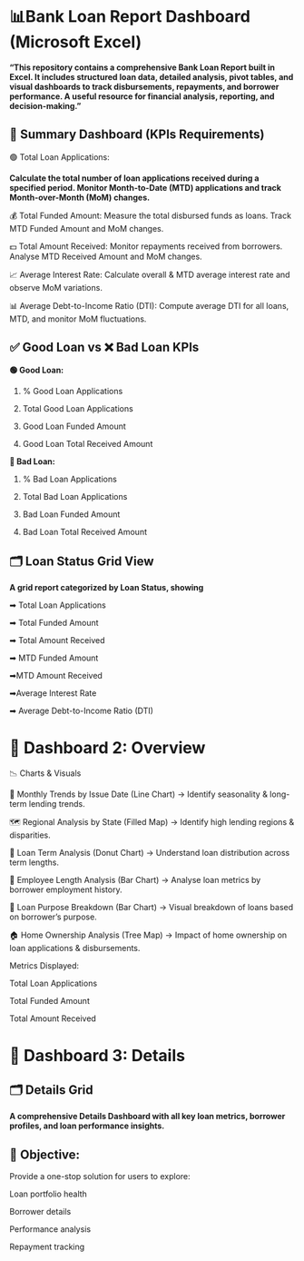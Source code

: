# **📊Bank Loan Report Dashboard** (Microsoft Excel)
**“This repository contains a comprehensive Bank Loan Report built in Excel. It includes structured loan data, detailed analysis, pivot tables, and visual dashboards to track disbursements, repayments, and borrower performance. A useful resource for financial analysis, reporting, and decision-making.”**

## 📌 Summary Dashboard (KPIs Requirements)

🟢 Total Loan Applications:

**Calculate the total number of loan applications received during a specified period. Monitor Month-to-Date (MTD) applications and track Month-over-Month (MoM) changes.**

💰 Total Funded Amount: Measure the total disbursed funds as loans. Track MTD Funded Amount and MoM changes.

💵 Total Amount Received: Monitor repayments received from borrowers. Analyse MTD Received Amount and MoM changes.

📈 Average Interest Rate: Calculate overall & MTD average interest rate and observe MoM variations.

📊 Average Debt-to-Income Ratio (DTI): Compute average DTI for all loans, MTD, and monitor MoM fluctuations.

## ✅ Good Loan vs ❌ Bad Loan KPIs
**🟢 Good Loan:**

1. % Good Loan Applications

2. Total Good Loan Applications

3. Good Loan Funded Amount

4. Good Loan Total Received Amount

**🔴 Bad Loan:**

1. % Bad Loan Applications

2. Total Bad Loan Applications

3. Bad Loan Funded Amount

4. Bad Loan Total Received Amount


## 🗂️ Loan Status Grid View

**A grid report categorized by Loan Status, showing**

➡ Total Loan Applications

➡ Total Funded Amount

➡ Total Amount Received

➡ MTD Funded Amount

➡MTD Amount Received

➡Average Interest Rate

➡ Average Debt-to-Income Ratio (DTI)

# 📌 Dashboard 2: Overview
📉 Charts & Visuals

📆 Monthly Trends by Issue Date (Line Chart) → Identify seasonality & long-term lending trends.

🗺️ Regional Analysis by State (Filled Map) → Identify high lending regions & disparities.

🥧 Loan Term Analysis (Donut Chart) → Understand loan distribution across term lengths.

👔 Employee Length Analysis (Bar Chart) → Analyse loan metrics by borrower employment history.

🎯 Loan Purpose Breakdown (Bar Chart) → Visual breakdown of loans based on borrower’s purpose.

🏠 Home Ownership Analysis (Tree Map) → Impact of home ownership on loan applications & disbursements.

Metrics Displayed:

Total Loan Applications

Total Funded Amount

Total Amount Received

# 📌 Dashboard 3: Details
## 🗂️ Details Grid

**A comprehensive Details Dashboard with all key loan metrics, borrower profiles, and loan performance insights.**

## 🎯 Objective:
Provide a one-stop solution for users to explore:

Loan portfolio health

Borrower details

Performance analysis

Repayment tracking
